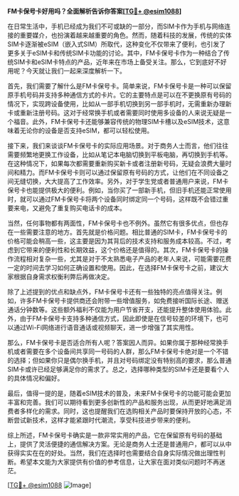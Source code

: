 **FM卡保号卡好用吗？全面解析告诉你答案[[TG💪+ @esim1088](https://t.me/s/esim1088)]**

在日常生活中，手机已经成为我们不可或缺的一部分，而SIM卡作为手机与网络连接的重要媒介，也扮演着越来越重要的角色。然而，随着科技的发展，传统的实体SIM卡逐渐被eSIM（嵌入式SIM）所取代，这种变化不仅带来了便利，也引发了更多关于eSIM卡和传统SIM卡功能的讨论。其中，FM卡保号卡作为一种结合了传统SIM卡和eSIM卡特点的产品，近年来在市场上备受关注。那么，它到底好不好用呢？今天就让我们一起来深度解析一下。

首先，我们需要了解什么是FM卡保号卡。简单来说，FM卡保号卡是一种可以保留原手机号码并支持多种通信方式的卡片。它的主要特点是可以在不更换原有号码的情况下，实现跨设备使用，比如从一部手机切换到另一部手机时，无需重新办理新卡或重新注册号码。这对于经常换手机或者需要同时使用多设备的人来说无疑是一个福音。此外，FM卡保号卡还能够兼容传统的物理SIM卡槽以及eSIM技术，这意味着无论你的设备是否支持eSIM，都可以轻松使用。

接下来，我们来谈谈FM卡保号卡的实际应用场景。对于商务人士而言，他们往往需要频繁地更换工作设备，比如从笔记本电脑切换到平板电脑，再切换到手机等。在这种情况下，如果每次都需要重新购买新卡或者注册新号码，无疑会浪费大量时间和精力。而FM卡保号卡则可以通过保留原有号码的方式，让他们在不同设备之间无缝切换，大大提高了工作效率。另外，对于学生党或者普通用户来说，FM卡保号卡也能提供极大的便利。例如，当你买了一部新手机，但旧手机还能正常使用时，就可以通过FM卡保号卡将两个设备同时绑定同一个号码，这样既不会错过重要来电，又避免了重复购买电话卡的成本。

当然，任何事物都有两面性，FM卡保号卡也不例外。虽然它有很多优点，但也存在一些需要注意的地方。首先就是价格问题。相比普通的SIM卡，FM卡保号卡的价格可能会稍高一些，这主要是因为其背后的技术支持和服务成本较高。不过，考虑到它带来的便利性和长期效益，这个价格还是值得的。其次，FM卡保号卡的操作流程相对复杂一些，尤其是对于不太熟悉电子产品的老年人来说，可能需要花费一定的时间去学习如何正确设置和使用。因此，在选择FM卡保号卡之前，建议大家根据自身需求权衡利弊后再做决定。

除了上述提到的优点和缺点外，FM卡保号卡还有一些独特的亮点值得关注。例如，许多FM卡保号卡提供商还会附带一些增值服务，如免费接听国际长途、赠送通话分钟数等。这些额外福利不仅能为用户节省开支，还能提升整体使用体验。此外，由于FM卡保号卡支持多种通信方式，因此即使是在信号较差的环境下，也可以通过Wi-Fi网络进行语音通话或视频聊天，进一步增强了其实用性。

那么，FM卡保号卡是否适合所有人呢？答案因人而异。如果你属于那种经常换手机或者需要在多个设备间共享同一号码的人群，那么FM卡保号卡绝对是一个不错的选择；但如果你只是偶尔换手机，并且对号码绑定没有特别高的要求，那么普通SIM卡或许已经足够满足你的需求了。总之，选择哪种类型的SIM卡还是要看个人的具体情况和偏好。

最后，值得一提的是，随着eSIM技术的普及，未来FM卡保号卡的功能可能会更加丰富和完善。我们可以期待看到更多创新性的产品和服务出现，从而更好地满足消费者多样化的需求。同时，这也提醒我们在选购相关产品时要保持开放的心态，不断尝试新技术，这样才能紧跟时代潮流，享受科技进步带来的便利。

综上所述，FM卡保号卡确实是一款非常实用的产品，它在保留原有号码的基础上，提供了灵活便捷的通信解决方案。无论是商务人士还是普通用户，都可以从中获得实实在在的好处。当然，我们在选择时也需要结合自身实际情况做出理性判断。希望本文能为大家提供有价值的参考信息，让大家在面对类似问题时不再迷茫。

[[TG💪+ @esim1088](https://t.me/s/esim1088) ![Image](https://i.postimg.cc/4NQfJmqS/Snipaste-2025-05-13-00-14-12.png)]